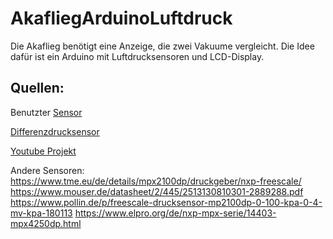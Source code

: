 # AkafliegArduinoLuftdruck
Die Akaflieg benötigt eine Anzeige, die zwei Vakuume vergleicht. Die Idee dafür ist ein Arduino mit Luftdrucksensoren und LCD-Display.








## Quellen:
Benutzter [Sensor](https://www.reichelt.de/drucksensor-15--115-kpa-46-mv-kpa-mpxh-6115a6u-p82344.html)

[Differenzdrucksensor](https://de.wikipedia.org/wiki/Differenzdrucksensor)

[Youtube Projekt](https://www.youtube.com/watch?v=0Un4PbA6CQ4)

Andere Sensoren:
https://www.tme.eu/de/details/mpx2100dp/druckgeber/nxp-freescale/
https://www.mouser.de/datasheet/2/445/2513130810301-2889288.pdf
https://www.pollin.de/p/freescale-drucksensor-mp2100dp-0-100-kpa-0-4-mv-kpa-180113
https://www.elpro.org/de/nxp-mpx-serie/14403-mpx4250dp.html